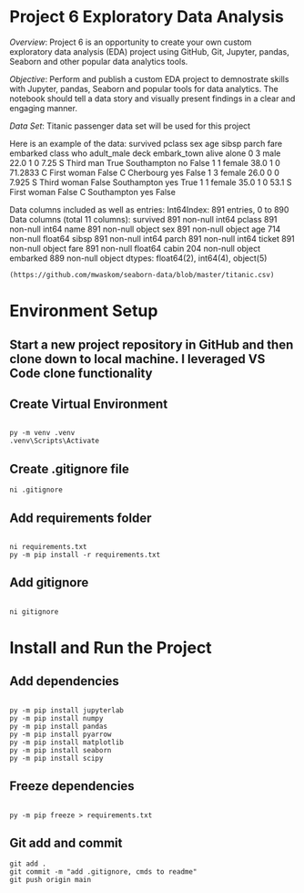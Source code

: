 # Project 6 Exploratory Data Analysis

_Overview_:
Project 6 is an opportunity to create your own custom exploratory data analysis (EDA) project using GitHub, Git, Jupyter, pandas, Seaborn and other popular data analytics tools.

_Objective_:
Perform and publish a custom EDA project to demnostrate skills with Jupyter, pandas, Seaborn and popular tools for data analytics. The notebook should tell a data story and visually present findings in a clear and engaging manner. 

_Data Set_: Titanic passenger data set will be used for this project

Here is an example of the data:
survived	pclass	sex	age	sibsp	parch	fare	embarked	class	who	adult_male	deck	embark_town	alive	alone
0	3	male	22.0	1	0	7.25	S	Third	man	    True		Southampton	no	False
1	1	female	38.0	1	0	71.2833	C	First	woman	False	C	Cherbourg	yes	False
1	3	female	26.0	0	0	7.925	S	Third	woman	False		Southampton	yes	True
1	1	female	35.0	1	0	53.1	S	First	woman	False	C	Southampton	yes	False

Data columns included as well as entries:
Int64Index: 891 entries, 0 to 890
Data columns (total 11 columns):
survived    891 non-null int64
pclass      891 non-null int64
name        891 non-null object
sex         891 non-null object
age         714 non-null float64
sibsp       891 non-null int64
parch       891 non-null int64
ticket      891 non-null object
fare        891 non-null float64
cabin       204 non-null object
embarked    889 non-null object
dtypes: float64(2), int64(4), object(5)

```shell
(https://github.com/mwaskom/seaborn-data/blob/master/titanic.csv)
```

# Environment Setup 

## Start a new project repository in GitHub and then clone down to local machine. I leveraged VS Code clone functionality

## Create Virtual Environment

```shell

py -m venv .venv
.venv\Scripts\Activate
```

## Create .gitignore file
```shell
ni .gitignore
```

## Add requirements folder

```shell

ni requirements.txt
py -m pip install -r requirements.txt
```

## Add gitignore

```shell

ni gitignore
```

# Install and Run the Project

## Add dependencies

```shell

py -m pip install jupyterlab
py -m pip install numpy
py -m pip install pandas
py -m pip install pyarrow
py -m pip install matplotlib 
py -m pip install seaborn
py -m pip install scipy
```

## Freeze dependencies

```shell

py -m pip freeze > requirements.txt
```

## Git add and commit 

```shell
git add .
git commit -m "add .gitignore, cmds to readme"
git push origin main
```